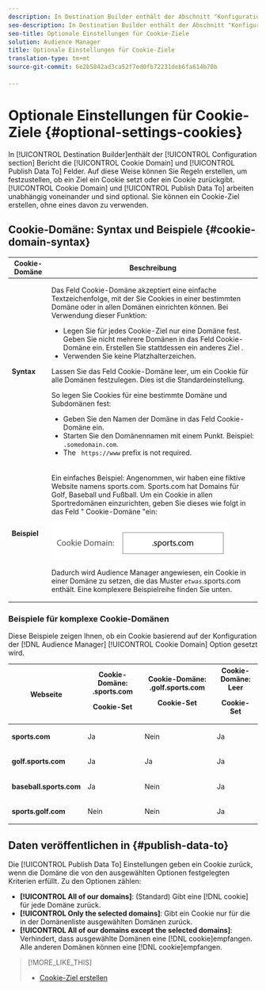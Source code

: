 ```yaml
---
description: In Destination Builder enthält der Abschnitt "Konfiguration"die Felder "Cookie-Domäne"und "Daten veröffentlichen in". Auf diese Weise können Sie Regeln erstellen, um festzustellen, ob ein Ziel ein Cookie setzt oder ein Cookie zurückgibt. Cookie-Domäne und Daten veröffentlichen, um unabhängig voneinander zu funktionieren, und sind optional. Sie können ein Cookie-Ziel erstellen, ohne eines davon zu verwenden.
seo-description: In Destination Builder enthält der Abschnitt "Konfiguration"die Felder "Cookie-Domäne"und "Daten veröffentlichen in". Auf diese Weise können Sie Regeln erstellen, um festzustellen, ob ein Ziel ein Cookie setzt oder ein Cookie zurückgibt. Cookie-Domäne und Daten veröffentlichen, um unabhängig voneinander zu funktionieren, und sind optional. Sie können ein Cookie-Ziel erstellen, ohne eines davon zu verwenden.
seo-title: Optionale Einstellungen für Cookie-Ziele
solution: Audience Manager
title: Optionale Einstellungen für Cookie-Ziele
translation-type: tm+mt
source-git-commit: 6e2b5842ad3ca52f7ed0fb72231deb6fa614b70b

---
```



# Optionale Einstellungen für Cookie-Ziele {#optional-settings-cookies}

In [!UICONTROL Destination Builder]enthält der [!UICONTROL Configuration section] Bericht die [!UICONTROL Cookie Domain] und [!UICONTROL Publish Data To] Felder. Auf diese Weise können Sie Regeln erstellen, um festzustellen, ob ein Ziel ein Cookie setzt oder ein Cookie zurückgibt. [!UICONTROL Cookie Domain] und [!UICONTROL Publish Data To] arbeiten unabhängig voneinander und sind optional. Sie können ein Cookie-Ziel erstellen, ohne eines davon zu verwenden.

## Cookie-Domäne: Syntax und Beispiele {#cookie-domain-syntax}

<!-- cookie-destination-options.xml -->

<table id="table_4F4F7562AFEE49F8917AAE5712B5CCE4"> 
 <thead> 
  <tr> 
   <th colname="col1" class="entry"> Cookie-Domäne </th> 
   <th colname="col2" class="entry"> Beschreibung </th> 
  </tr>
 </thead>
 <tbody> 
  <tr> 
   <td colname="col1"> <p><b>Syntax</b> </p> </td> 
   <td colname="col2"> <p>Das Feld <span class="wintitle"> Cookie-Domäne</span> akzeptiert eine einfache Textzeichenfolge, mit der Sie Cookies in einer bestimmten Domäne oder in allen Domänen einrichten können. Bei Verwendung dieser Funktion: </p> <p> 
     <ul id="ul_473CB59F2C0C4B358201BE5C8B27D73D"> 
      <li id="li_4E7F4691C1B54415963F7D5AA1558C9A">Legen Sie für jedes Cookie-Ziel nur eine Domäne fest. Geben Sie nicht mehrere Domänen in das Feld <span class="wintitle"> Cookie-Domäne</span> ein. Erstellen Sie stattdessen ein anderes <span class="wintitle"> Ziel</span> . </li> 
      <li id="li_AEBF5C5F3C264C5EA4A2A6063C3F377D">Verwenden Sie keine Platzhalterzeichen. </li> 
     </ul> </p> <p> Lassen Sie das Feld <span class="wintitle"> Cookie-Domäne</span> leer, um ein Cookie für alle Domänen festzulegen. Dies ist die Standardeinstellung. </p> <p>So legen Sie Cookies für eine bestimmte Domäne und Subdomänen fest: </p> <p> 
     <ul id="ul_F25BC0D8C40641A2A5CA338E5C258435"> 
      <li id="li_E236D8DEE4F24F9BBA36074F7049C12C">Geben Sie den Namen der Domäne in das Feld <span class="wintitle"> Cookie-Domäne</span> ein. </li> 
      <li id="li_0471C198EE344DE5963A3C2F70B9E78B">Starten Sie den Domänennamen mit einem Punkt. Beispiel: <code> .somedomain.com</code>. </li> 
      <li id="li_73D06F2BEF45487280C2245E1F6B8ED0">The <code> https://www</code> prefix is not required. </li> 
     </ul> </p> </td> 
  </tr> 
  <tr> 
   <td colname="col1"> <p><b>Beispiel</b> </p> </td> 
   <td colname="col2"> <p>Ein einfaches Beispiel: Angenommen, wir haben eine fiktive Website namens sports.com. Sports.com hat Domains für Golf, Baseball und Fußball. Um ein Cookie in allen Sportredomänen einzurichten, geben Sie dieses wie folgt in das Feld " <span class="wintitle"> Cookie-Domäne</span> "ein: </p> <p> <img src="assets/sports-domain.png" id="image_8883477BB3B543648C97A441AD34C6DE" /> </p> <p>Dadurch wird <span class="keyword"> Audience Manager</span> angewiesen, ein Cookie in einer Domäne zu setzen, die das Muster <code><i>etwas</i></code>.sports.com enthält. Eine komplexere Beispielreihe finden Sie unten. </p> </td> 
  </tr> 
 </tbody> 
</table>

### Beispiele für komplexe Cookie-Domänen

Diese Beispiele zeigen Ihnen, ob ein Cookie basierend auf der Konfiguration der [!DNL Audience Manager] [!UICONTROL Cookie Domain] Option gesetzt wird.

<table id="table_3A7B9479CDA6493FA8104D8D9841E914"> 
 <thead> 
  <tr> 
   <th colname="col1" class="entry"> Webseite </th> 
   <th colname="col2" class="entry">Cookie-Domäne: .sports.com <p>Cookie-Set </p> </th> 
   <th colname="col3" class="entry">Cookie-Domäne: .golf.sports.com <p>Cookie-Set </p> </th> 
   <th colname="col4" class="entry">Cookie-Domäne: Leer <p>Cookie-Set </p> </th> 
  </tr> 
 </thead>
 <tbody> 
  <tr> 
   <td colname="col1"> <p> <b>sports.com</b> </p> </td> 
   <td colname="col2"> Ja </td> 
   <td colname="col3"> Nein </td> 
   <td colname="col4"> Ja </td> 
  </tr> 
  <tr> 
   <td colname="col1"> <p> <b>golf.sports.com</b> </p> </td> 
   <td colname="col2"> Ja </td> 
   <td colname="col3"> Ja </td> 
   <td colname="col4"> Ja </td> 
  </tr> 
  <tr> 
   <td colname="col1"> <p> <b>baseball.sports.com</b> </p> </td> 
   <td colname="col2"> Ja </td> 
   <td colname="col3"> Nein </td> 
   <td colname="col4"> Ja </td> 
  </tr> 
  <tr> 
   <td colname="col1"> <p> <b>sports.golf.com</b> </p> </td> 
   <td colname="col2"> Nein </td> 
   <td colname="col3"> Nein </td> 
   <td colname="col4"> Ja </td> 
  </tr> 
 </tbody> 
</table>

## Daten veröffentlichen in {#publish-data-to}

Die [!UICONTROL Publish Data To] Einstellungen geben ein Cookie zurück, wenn die Domäne die von den ausgewählten Optionen festgelegten Kriterien erfüllt. Zu den Optionen zählen:

* **[!UICONTROL All of our domains]**: (Standard) Gibt eine [!DNL cookie] für jede Domäne zurück.
* **[!UICONTROL Only the selected domains]**: Gibt ein Cookie nur für die in der Domänenliste ausgewählten Domänen zurück.
* **[!UICONTROL All of our domains except the selected domains]**: Verhindert, dass ausgewählte Domänen eine [!DNL cookie]empfangen. Alle anderen Domänen können eine [!DNL cookie]empfangen.

>[!MORE_LIKE_THIS]
>
>* [Cookie-Ziel erstellen](../../features/destinations/create-cookie-destination.md)
